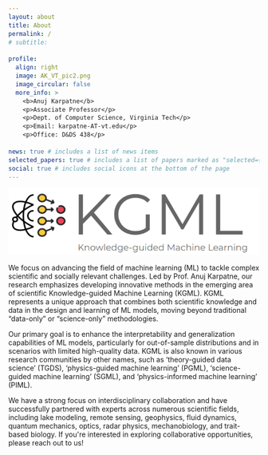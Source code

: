 ```yaml
---
layout: about
title: About
permalink: /
# subtitle: 

profile: 
  align: right
  image: AK_VT_pic2.png
  image_circular: false
  more_info: >
    <b>Anuj Karpatne</b>
    <p>Associate Professor</p>
    <p>Dept. of Computer Science, Virginia Tech</p>
    <p>Email: karpatne-AT-vt.edu</p>
    <p>Office: D&DS 438</p>
    
news: true # includes a list of news items
selected_papers: true # includes a list of papers marked as "selected={true}"
social: true # includes social icons at the bottom of the page
---
```


![Image](/assets/img/lab_logo.png)

We focus on advancing the field of machine learning (ML) to tackle complex scientific and socially relevant challenges. Led by Prof. Anuj Karpatne, our research emphasizes developing innovative methods in the emerging area of scientific Knowledge-guided Machine Learning (KGML). KGML represents a unique approach that combines both scientific knowledge and data in the design and learning of ML models, moving beyond traditional “data-only” or “science-only” methodologies.

Our primary goal is to enhance the interpretability and generalization capabilities of ML models, particularly for out-of-sample distributions and in scenarios with limited high-quality data. KGML is also known in various research communities by other names, such as ‘theory-guided data science’ (TGDS), ‘physics-guided machine learning’ (PGML), ‘science-guided machine learning’ (SGML), and ‘physics-informed machine learning’ (PIML).

We have a strong focus on interdisciplinary collaboration and have successfully partnered with experts across numerous scientific fields, including lake modeling, remote sensing, geophysics, fluid dynamics, quantum mechanics, optics, radar physics, mechanobiology, and trait-based biology. If you're interested in exploring collaborative opportunities, please reach out to us!

